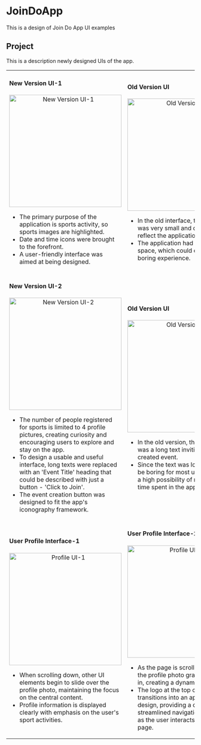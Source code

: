 # JoinDoApp

This is a design of Join Do App UI examples

## Project

This is a description newly designed UIs of the app.

<table>
  <tr>
    <td>
      <h4>New Version UI-1</h4>
      <div align="center">
        <img src="https://github.com/user-attachments/assets/b16c4ca0-2d0c-4619-874b-6bf3d340bf11" alt="New Version UI-1" width="300"/>
      </div>
      <ul>
        <li>The primary purpose of the application is sports activity, so sports images are highlighted.</li>
        <li>Date and time icons were brought to the forefront.</li>
        <li>A user-friendly interface was aimed at being designed.</li>
      </ul>
    </td>
    <td>
      <h4>Old Version UI</h4>
      <div align="center">
        <img src="https://github.com/user-attachments/assets/5c8c9407-c7b9-4d8f-a147-7a6123fdce3b" alt="Old Version UI" width="300"/>
      </div>
      <ul>
        <li>In the old interface, the sports icon was very small and did not fully reflect the application's purpose.</li>
        <li>The application had very little white space, which could offer users a boring experience.</li>
      </ul>
    </td>
  </tr>
  <tr>
    <td>
      <h4>New Version UI-2</h4>
      <div align="center">
        <img src="https://github.com/user-attachments/assets/dcb9fd98-a312-41b6-abbc-aff4af39aef7" alt="New Version UI-2" width="300"/>
      </div>
      <ul>
        <li>The number of people registered for sports is limited to 4 profile pictures, creating curiosity and encouraging users to explore and stay on the app.</li>
        <li>To design a usable and useful interface, long texts were replaced with an 'Event Title' heading that could be described with just a button - 'Click to Join'.</li>
        <li>The event creation button was designed to fit the app's iconography framework.</li>
      </ul>
    </td>
    <td>
      <h4>Old Version UI</h4>
      <div align="center">
        <img src="https://github.com/user-attachments/assets/5c8c9407-c7b9-4d8f-a147-7a6123fdce3b" alt="Old Version UI" width="300"/>
      </div>
      <ul>
        <li>In the old version, the 'Event Title' was a long text inviting users to the created event.</li>
        <li>Since the text was long and could be boring for most users, there was a high possibility of reducing the time spent in the app.</li>
      </ul>
    </td>
  </tr>
  <tr>
    <td>
      <h4>User Profile Interface-1</h4>
      <div align="center">
        <img src="https://github.com/user-attachments/assets/76bffbde-e249-492e-b5d8-c2dd19dd2856" alt="Profile UI-1" width="300"/>
      </div>
      <ul>
        <li>When scrolling down, other UI elements begin to slide over the profile photo, maintaining the focus on the central content.</li>
        <li>Profile information is displayed clearly with emphasis on the user's sport activities.</li>
      </ul>
    </td>
    <td>
      <h4>User Profile Interface-2</h4>
      <div align="center">
        <img src="https://github.com/user-attachments/assets/ac6a1d36-e7f2-4432-810b-aa7f03a8998a" alt="Profile UI-2" width="300"/>
      </div>
      <ul>
        <li>As the page is scrolled upwards, the profile photo gradually zooms in, creating a dynamic visual effect.</li>
        <li>The logo at the top of the screen transitions into an app bar-like design, providing a cohesive and streamlined navigation experience as the user interacts with the profile page.</li>
      </ul>
    </td>
  </tr>
</table>
